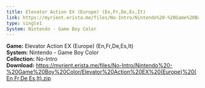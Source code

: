```yaml
---
title: Elevator Action EX (Europe) (En,Fr,De,Es,It)
link: https://myrient.erista.me/files/No-Intro/Nintendo%20-%20Game%20Boy%20Color/Elevator%20Action%20EX%20(Europe)%20(En,Fr,De,Es,It).zip
type: single1
System: Nintendo - Game Boy Color
---
```

<b>Game:</b> Elevator Action EX (Europe) (En,Fr,De,Es,It)<br>
<b>System:</b> Nintendo - Game Boy Color<br>
<b>Collection:</b> No-Intro<br>
<b>Download:</b> https://myrient.erista.me/files/No-Intro/Nintendo%20-%20Game%20Boy%20Color/Elevator%20Action%20EX%20(Europe)%20(En,Fr,De,Es,It).zip